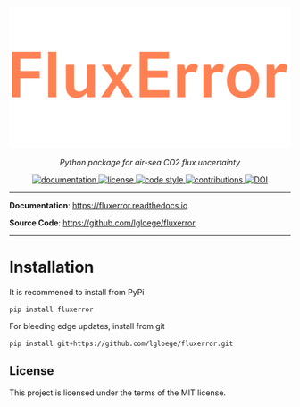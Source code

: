 <p align="center">
  <a href="https://fluxerror.readthedocs.io/en/latest/"><img src="./docs/img/fluxerror-logo.png" alt="fluxerror"></a>
</p>

<p align="center">
    <em>Python package for air-sea CO2 flux uncertainty</em>
</p>

<p align="center">
<a href="https://fluxerror.readthedocs.io/en/latest/?badge=latest" target="_blank">
    <img src="https://readthedocs.org/projects/fluxerror/badge/?version=latest" alt="documentation">
</a>
<a href="https://opensource.org/licenses/MIT" target="_blank">
    <img src="https://img.shields.io/badge/License-MIT-blue.svg" alt="license">
</a>
<a href="https://github.com/python/black" target="_blank">
    <img src="https://img.shields.io/badge/code%20style-black-000000.svg" alt="code style">
</a>
<a href="https://github.com/lgloege/fluxerror/issues" target="_blank">
    <img src="https://img.shields.io/badge/contributions-welcome-brightgreen.svg?style=flat" alt="contributions">
</a>
<a href="https://doi.org/10.5281/zenodo.13851044"><img src="https://zenodo.org/badge/829786202.svg" alt="DOI"></a>
</p>

---

**Documentation**: <a href="https://fluxerror.readthedocs.io" target="_blank">https://fluxerror.readthedocs.io</a>

**Source Code**: <a href="https://github.com/lgloege/fluxerror" target="_blank">https://github.com/lgloege/fluxerror</a>

---

# Installation
It is recommened to install from PyPi
```
pip install fluxerror
```

For bleeding edge updates, install from git
```
pip install git+https://github.com/lgloege/fluxerror.git
```

## License

This project is licensed under the terms of the MIT license.

